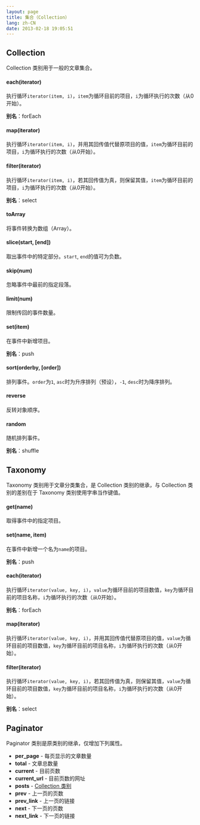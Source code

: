 ```yaml
---
layout: page
title: 集合（Collection）
lang: zh-CN
date: 2013-02-18 19:05:51
---
```


<a id="collection"></a>
## Collection

Collection 类别用于一般的文章集合。

#### each(iterator)

执行循环`iterator(item, i)`，`item`为循环目前的项目，`i`为循环执行的次数（从0开始）。

**别名**：forEach

#### map(iterator)

执行循环`iterator(item, i)`，并用其回传值代替原项目的值，`item`为循环目前的项目，`i`为循环执行的次数（从0开始）。

#### filter(iterator)

执行循环`iterator(item, i)`，若其回传值为真，则保留其值，`item`为循环目前的项目，`i`为循环执行的次数（从0开始）。

**别名**：select

#### toArray

将事件转换为数组（Array）。

#### slice(start, [end])

取出事件中的特定部分。`start`, `end`的值可为负数。

#### skip(num)

忽略事件中最前的指定段落。

#### limit(num)

限制传回的事件数量。

#### set(item)

在事件中新增项目。

**别名**：push

#### sort(orderby, [order])

排列事件。`order`为`1`, `asc`时为升序排列（预设），`-1`, `desc`时为降序排列。

#### reverse

反转对象顺序。

#### random

随机排列事件。

**别名**：shuffle

<a id="taxonomy"></a>
## Taxonomy

Taxonomy 类别用于文章分类集合，是 Collection 类别的继承，与 Collection 类别的差别在于 Taxonomy 类别使用字串当作键值。

#### get(name)

取得事件中的指定项目。

#### set(name, item)

在事件中新增一个名为`name`的项目。

**别名**：push

#### each(iterator)

执行循环`iterator(value, key, i)`，`value`为循环目前的项目数值，`key`为循环目前的项目名称，`i`为循环执行的次数（从0开始）。

**别名**：forEach

#### map(iterator)

执行循环`iterator(value, key, i)`，并用其回传值代替原项目的值，`value`为循环目前的项目数值，`key`为循环目前的项目名称，`i`为循环执行的次数（从0开始）。

#### filter(iterator)

执行循环`iterator(value, key, i)`，若其回传值为真，则保留其值，`value`为循环目前的项目数值，`key`为循环目前的项目名称，`i`为循环执行的次数（从0开始）。

**别名**：select

<a id="paginator"></a>
## Paginator

Paginator 类别是原类别的继承，仅增加下列属性。

- **per_page** - 每页显示的文章数量
- **total** - 文章总数量
- **current** - 目前页数
- **current_url** - 目前页数的网址
- **posts** - [Collection 类别][1]
- **prev** - 上一页的页数
- **prev_link** - 上一页的链接
- **next** - 下一页的页数
- **next_link** - 下一页的链接

[1]: #collection